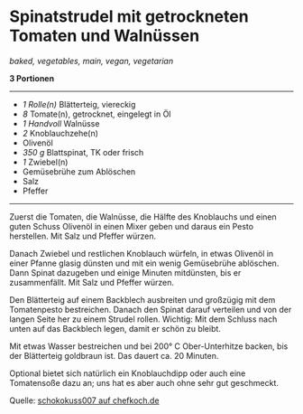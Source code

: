 # Spinatstrudel mit getrockneten Tomaten und Walnüssen

*baked, vegetables, main, vegan, vegetarian*

**3 Portionen**

---

- *1 Rolle(n)* Blätterteig, viereckig
- *8* Tomate(n), getrocknet, eingelegt in Öl
- *1 Handvoll* Walnüsse
- *2* Knoblauchzehe(n)
- Olivenöl
- *350 g* Blattspinat, TK oder frisch
- *1* Zwiebel(n)
- Gemüsebrühe zum Ablöschen
- Salz
- Pfeffer

---

Zuerst die Tomaten, die Walnüsse, die Hälfte des Knoblauchs und einen guten Schuss Olivenöl in einen Mixer geben und daraus ein Pesto herstellen. Mit Salz und Pfeffer würzen.

Danach Zwiebel und restlichen Knoblauch würfeln, in etwas Olivenöl in einer Pfanne glasig dünsten und mit ein wenig Gemüsebrühe ablöschen. Dann Spinat dazugeben und einige Minuten mitdünsten, bis er zusammenfällt. Mit Salz und Pfeffer würzen.

Den Blätterteig auf einem Backblech ausbreiten und großzügig mit dem Tomatenpesto bestreichen. Danach den Spinat darauf verteilen und von der langen Seite her zu einem Strudel rollen. Wichtig: Mit dem Schluss nach unten auf das Backblech legen, damit er schön zu bleibt.

Mit etwas Wasser bestreichen und bei 200° C Ober-Unterhitze backen, bis der Blätterteig goldbraun ist. Das dauert ca. 20 Minuten.

Optional bietet sich natürlich ein Knoblauchdipp oder auch eine Tomatensoße dazu an; uns hat es aber auch ohne sehr gut geschmeckt.

Quelle: [schokokuss007 auf chefkoch.de](https://www.chefkoch.de/rezepte/2712951424287361/Spinatstrudel-mit-getrockneten-Tomaten-und-Walnuessen.html)

